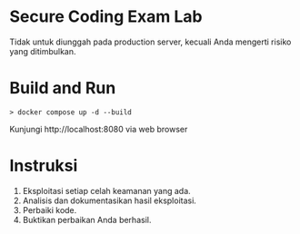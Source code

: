 # Secure Coding Exam Lab
Tidak untuk diunggah pada production server, kecuali Anda mengerti risiko yang ditimbulkan.

# Build and Run

```
> docker compose up -d --build
```

Kunjungi http://localhost:8080 via web browser


# Instruksi

1. Eksploitasi setiap celah keamanan yang ada.
3. Analisis dan dokumentasikan hasil eksploitasi.
4. Perbaiki kode.
5. Buktikan perbaikan Anda berhasil.